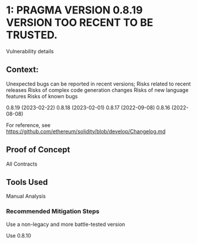 # 1: PRAGMA VERSION 0.8.19 VERSION TOO RECENT TO BE TRUSTED.

Vulnerability details

## Context:

Unexpected bugs can be reported in recent versions;
Risks related to recent releases
Risks of complex code generation changes
Risks of new language features
Risks of known bugs

0.8.19 (2023-02-22)
0.8.18 (2023-02-01)
0.8.17 (2022-09-08)
0.8.16 (2022-08-08)

For reference, see https://github.com/ethereum/solidity/blob/develop/Changelog.md  


## Proof of Concept

All Contracts

## Tools Used

Manual Analysis

### Recommended Mitigation Steps

Use a non-legacy and more battle-tested version

Use 0.8.10
